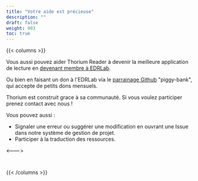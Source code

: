 ```yaml
---
title: "Votre aide est précieuse"
description: ""
draft: false
weight: 903
toc: true
---
```


{{< columns >}}


  <p>
    Vous aussi pouvez aider Thorium Reader à devenir la meilleure application de lecture en <a href="https://www.edrlab.org/become-a-member/">devenant membre à EDRLab</a>.
  </p>
  <p>
    Ou bien en faisant un don à l'EDRLab via le <a href="https://github.com/sponsors/edrlab">parrainage Github</a> "piggy-bank", qui accepte de petits dons mensuels.
  </p>

  <p>
  Thorium est construit grace à sa communauté. Si vous voulez participer prenez contact avec nous !
  </p>

  <p>Vous pouvez aussi : 
  <ul>
  <li>Signaler une erreur ou suggérer une modification en ouvrant une Issue dans notre système de gestion de projet.</li>
  
  <li>Participer à la traduction des ressources.</li>

  </ul>
  <--->

  <p>  <img src="/images/edrlab_home11.png" alt="" /></p>
  <p>  <img src="/images/piggy-bank.jpeg" alt="" /></p>

  {{< /columns >}}